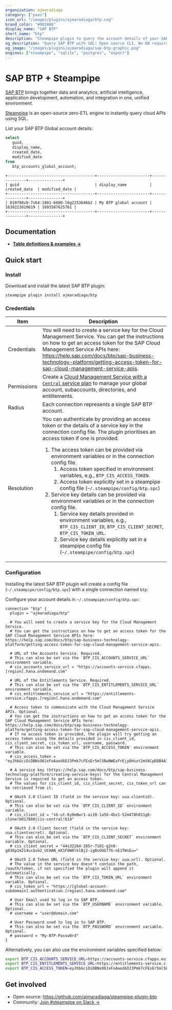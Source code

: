 ```yaml
---
organization: ajmaradiaga
category: ["paas"]
icon_url: "/images/plugins/ajmaradiaga/btp.svg"
brand_color: "#002A86"
display_name: "SAP BTP"
short_name: "btp"
description: "Steampipe plugin to query the account details of your SAP Business Technology Platform account."
og_description: "Query SAP BTP with SQL! Open source CLI. No DB required."
og_image: "/images/plugins/ajmaradiaga/sap-btp-graphic.png"
engines: ["steampipe", "sqlite", "postgres", "export"]
---
```


# SAP BTP + Steampipe

[SAP BTP](https://www.sap.com/products/technology-platform.html) brings together data and analytics, artificial intelligence, application development, automation, and integration in one, unified environment.

[Steampipe](https://steampipe.io) is an open-source zero-ETL engine to instantly query cloud APIs using SQL.

List your SAP BTP Global account details:

```sql
select
   guid,
   display_name,
   created_date,
   modified_date 
from
   btp_accounts_global_account;
```

```
+--------------------------------------+-----------------------+---------------+---------------+
| guid                                 | display_name          | created_date  | modified_date |
+--------------------------------------+-----------------------+---------------+---------------+
| 010788v8-7s64-1801-6680-l6g2253646b2 | My BTP global account | 1638221010619 | 1693587625761 |
+--------------------------------------+-----------------------+---------------+---------------+
```

## Documentation

- **[Table definitions & examples →](/plugins/ajmaradiaga/btp/tables)**

## Quick start

### Install

Download and install the latest SAP BTP plugin:

```sh
steampipe plugin install ajmaradiaga/btp
```

### Credentials

| Item        | Description                                                                                                                                                                                           |
| ----------- | ----------------------------------------------------------------------------------------------------------------------------------------------------------------------------------------------------- |
| Credentials | You will need to create a service key for the Cloud Management Service. You can get the instructions on how to get an access token for the SAP Cloud Management Service APIs here: https://help.sap.com/docs/btp/sap-business-technology-platform/getting-access-token-for-sap-cloud-management-service-apis.                                                                |                                                               |
| Permissions | Create a [Cloud Management Service with a `Central` service plan](https://discovery-center.cloud.sap/serviceCatalog/cloud-management-service?region=all&tab=service_plan) to manage your global account, subaccounts, directories, and entitlements.  |
| Radius | Each connection represents a single SAP BTP account. |
| Resolution  | You can authenticate by providing an access token or the details of a service key in the connection config file. The plugin prioritises an access token if one is provided.<br/><ol><li>The access token can be provided via environment variables or in the connection config file. <br/><ol><li>Access token specified in environment variables, e.g., `BTP_CIS_ACCESS_TOKEN`.</li><li>Access token explicitly set in a steampipe config file (`~/.steampipe/config/btp.spc`)</li></ol><li>Service key details can be provided via environment variables or in the connection config file.<ol><li>Service key details provided in environment variables, e.g., `BTP_CIS_CLIENT_ID`, `BTP_CIS_CLIENT_SECRET`, `BTP_CIS_TOKEN_URL`.</li><li>Service key details explicitly set in a steampipe config file (`~/.steampipe/config/btp.spc`)</li></ol></ol> |

### Configuration

Installing the latest SAP BTP plugin will create a config file (`~/.steampipe/config/btp.spc`) with a single connection named `btp`:

Configure your account details in `~/.steampipe/config/btp.spc`:

```hcl
connection "btp" {
  plugin = "ajmaradiaga/btp"

  # You will need to create a service key for the Cloud Management Service. 
  # You can get the instructions on how to get an access token for the SAP Cloud Management Service APIs here: https://help.sap.com/docs/btp/sap-business-technology-platform/getting-access-token-for-sap-cloud-management-service-apis.

  # URL of the Accounts Service. Required.
  # This can also be set via the `BTP_CIS_ACCOUNTS_SERVICE_URL` environment variable.
  # cis_accounts_service_url = "https://accounts-service.cfapps.[region].hana.ondemand.com"
  
  # URL of the Entitlements Service. Required.
  # This can also be set via the `BTP_CIS_ENTITLEMENTS_SERVICE_URL` environment variable.
  # cis_entitlements_service_url = "https://entitlements-service.cfapps.[region].hana.ondemand.com"

  # Access token to communicate with the Cloud Management Service APIs. Optional.
  # You can get the instructions on how to get an access token for the SAP Cloud Management Service APIs here: https://help.sap.com/docs/btp/sap-business-technology-platform/getting-access-token-for-sap-cloud-management-service-apis. 
  # If no access token is provided, the plugin will try getting an access token using the details provided in cis_client_id, cis_client_secret, cis_token_url, username, password.
  # This can also be set via the `BTP_CIS_ACCESS_TOKEN` environment variable.
  # cis_access_token = "eyJhbGciOiDBNsO0JxFoAaodkDJ3Pmk7cFEsEr5ml5BwNWEafrEjy8Hsxt2mVACpD8B4AIPpRuMoGE71qXGoPcW0vCugceTwN4C3xM8qYmH7DLQrdVIlSX6kydYxnRNjSO8je56ckA4oTC8wm2E2clClPhinDBN6DxHhXlB0eVJnerl4ONpxaH43PYXmHjIsArTuBGK6nCFtApIGN1OvMDPmjHFtOjNgcPCPC5GDXTt5oaB6M2gUrfD5QQVGA7L6yFQlXYPvF6BSyMxpoQXywMUwYA6oqV"

  # A service key (https://help.sap.com/docs/btp/sap-business-technology-platform/creating-service-keys) for the Central Management Service is required to get an access token.  
  # The values for cis_client_id, cis_client_secret, cis_token_url can be retrieved from it. 

  # OAuth 2.0 Client ID (field in the service key: uua.clientid). Optional.
  # This can also be set via the `BTP_CIS_CLIENT_ID` environment variable.
  # cis_client_id = "sb-ut-6y0m0wr1-ai10-1a56-4bv1-52m478h011g6-clone!b017880|cis-central!b14"

  # OAuth 2.0 Client Secret (field in the service key: uua.clientsecret). Optional.
  # This can also be set via the `BTP_CIS_CLIENT_SECRET` environment variable. Optional.
  # cis_client_secret = "44s32264-285r-7101-g2n0-g036p1m214us$vm2_UCHAN_mX1FOW0lklBj2-igBsOUG77G-nE1TWsEu="

  # OAuth 2.0 Token URL (field in the service key: uua.url). Optional.
  # The value in the service key doesn't contain the path, /oauth/token, if not specified the plugin will append it automatically.
  # This can also be set via the `BTP_CIS_TOKEN_URL` environment variable. Optional.
  # cis_token_url = "https://[global-account-subdomain].authentication.[region].hana.ondemand.com"

  # User Email used to log in to SAP BTP.
  # This can also be set via the `BTP_USERNAME` environment variable. Optional.
  # username = "user@domain.com"

  # User Password used to log in to SAP BTP.
  # This can also be set via the `BTP_PASSWORD` environment variable. Optional.
  # password = "My-BTP-Passw0rd"
}
```

Alternatively, you can also use the environment variables specified below:

```sh
export BTP_CIS_ACCOUNTS_SERVICE_URL=https://accounts-service.cfapps.eu10.hana.ondemand.com
export BTP_CIS_ENTITLEMENTS_SERVICE_URL=https://entitlements-service.cfapps.eu10.hana.ondemand.com
export BTP_CIS_ACCESS_TOKEN=eyJhbGciOiDBNsO0JxFoAaodkDJ3Pmk7cFEsEr5ml5BwNWEafrEjy8Hsxt2mVACpD8B4AIPpRuMoGE71qXGoPcW0vCugceTwN4C3xM8qYmH7DLQ
```

## Get involved

- Open source: https://github.com/ajmaradiaga/steampipe-plugin-btp
- Community: [Join #steampipe on Slack →](https://turbot.com/community/join)
